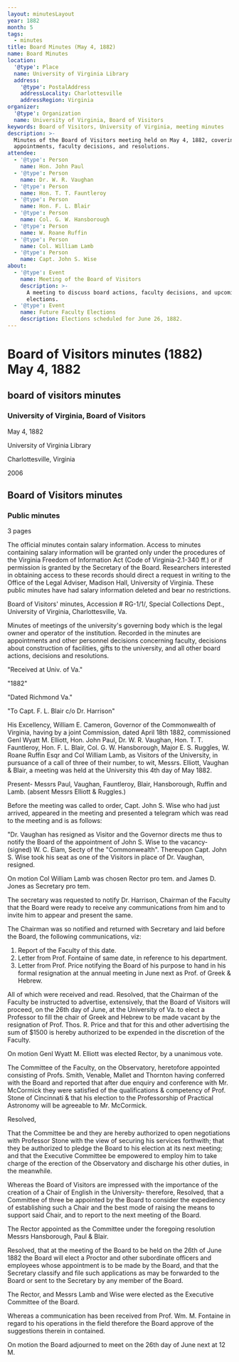 ```yaml
---
layout: minutesLayout
year: 1882
month: 5
tags:
  - minutes
title: Board Minutes (May 4, 1882)
name: Board Minutes
location:
  '@type': Place
  name: University of Virginia Library
  address:
    '@type': PostalAddress
    addressLocality: Charlottesville
    addressRegion: Virginia
organizer:
  '@type': Organization
  name: University of Virginia, Board of Visitors
keywords: Board of Visitors, University of Virginia, meeting minutes
description: >-
  Minutes of the Board of Visitors meeting held on May 4, 1882, covering various
  appointments, faculty decisions, and resolutions.
attendee:
  - '@type': Person
    name: Hon. John Paul
  - '@type': Person
    name: Dr. W. R. Vaughan
  - '@type': Person
    name: Hon. T. T. Fauntleroy
  - '@type': Person
    name: Hon. F. L. Blair
  - '@type': Person
    name: Col. G. W. Hansborough
  - '@type': Person
    name: W. Roane Ruffin
  - '@type': Person
    name: Col. William Lamb
  - '@type': Person
    name: Capt. John S. Wise
about:
  - '@type': Event
    name: Meeting of the Board of Visitors
    description: >-
      A meeting to discuss board actions, faculty decisions, and upcoming
      elections.
  - '@type': Event
    name: Future Faculty Elections
    description: Elections scheduled for June 26, 1882.
---
```


<!-- altadded -->
<!-- altadded -->

<!-- llmmeta -->



<!-- llmformatted -->

# Board of Visitors minutes (1882) May 4, 1882

## board of visitors minutes

### University of Virginia, Board of Visitors

May 4, 1882

University of Virginia Library

Charlottesville, Virginia

2006

## Board of Visitors minutes

### Public minutes

3 pages

The official minutes contain salary information. Access to minutes containing salary information will be granted only under the procedures of the Virginia Freedom of Information Act (Code of Virginia-2.1-340 ff.) or if permission is granted by the Secretary of the Board. Researchers interested in obtaining access to these records should direct a request in writing to the Office of the Legal Adviser, Madison Hall, University of Virginia. These public minutes have had salary information deleted and bear no restrictions.

Board of Visitors' minutes, Accession # RG-1/1/, Special Collections Dept., University of Virginia, Charlottesville, Va.

Minutes of meetings of the university's governing body which is the legal owner and operator of the institution. Recorded in the minutes are appointments and other personnel decisions concerning faculty, decisions about construction of facilities, gifts to the university, and all other board actions, decisions and resolutions.

"Received at Univ. of Va."

"1882"

"Dated Richmond Va."

"To Capt. F. L. Blair c/o Dr. Harrison"

His Excellency, William E. Cameron, Governor of the Commonwealth of Virginia, having by a joint Commission, dated April 18th 1882, commissioned Genl Wyatt M. Elliott, Hon. John Paul, Dr. W. R. Vaughan, Hon. T. T. Fauntleroy, Hon. F. L. Blair, Col. G. W. Hansborough, Major E. S. Ruggles, W. Roane Ruffin Esqr and Col William Lamb, as Visitors of the University, in pursuance of a call of three of their number, to wit, Messrs. Elliott, Vaughan & Blair, a meeting was held at the University this 4th day of May 1882.

Present- Messrs Paul, Vaughan, Fauntleroy, Blair, Hansborough, Ruffin and Lamb. (absent Messrs Elliott & Ruggles.)

Before the meeting was called to order, Capt. John S. Wise who had just arrived, appeared in the meeting and presented a telegram which was read to the meeting and is as follows:

"Dr. Vaughan has resigned as Visitor and the Governor directs me thus to notify the Board of the appointment of John S. Wise to the vacancy- (signed) W. C. Elam, Secty of the "Commonwealth". Thereupon Capt. John S. Wise took his seat as one of the Visitors in place of Dr. Vaughan, resigned.

On motion Col William Lamb was chosen Rector pro tem. and James D. Jones as Secretary pro tem.

The secretary was requested to notify Dr. Harrison, Chairman of the Faculty that the Board were ready to receive any communications from him and to invite him to appear and present the same.

The Chairman was so notified and returned with Secretary and laid before the Board, the following communications, viz:

1. Report of the Faculty of this date.
2. Letter from Prof. Fontaine of same date, in reference to his department.
3. Letter from Prof. Price notifying the Board of his purpose to hand in his formal resignation at the annual meeting in June next as Prof. of Greek & Hebrew.

All of which were received and read. Resolved, that the Chairman of the Faculty be instructed to advertise, extensively, that the Board of Visitors will proceed, on the 26th day of June, at the University of Va. to elect a Professor to fill the chair of Greek and Hebrew to be made vacant by the resignation of Prof. Thos. R. Price and that for this and other advertising the sum of $1500 is hereby authorized to be expended in the discretion of the Faculty.

On motion Genl Wyatt M. Elliott was elected Rector, by a unanimous vote.

The Committee of the Faculty, on the Observatory, heretofore appointed consisting of Profs. Smith, Venable, Mallet and Thornton having conferred with the Board and reported that after due enquiry and conference with Mr. McCormick they were satisfied of the qualifications & competency of Prof. Stone of Cincinnati & that his election to the Professorship of Practical Astronomy will be agreeable to Mr. McCormick.

Resolved,

That the Committee be and they are hereby authorized to open negotiations with Professor Stone with the view of securing his services forthwith; that they be authorized to pledge the Board to his election at its next meeting; and that the Executive Committee be empowered to employ him to take charge of the erection of the Observatory and discharge his other duties, in the meanwhile.

Whereas the Board of Visitors are impressed with the importance of the creation of a Chair of English in the University- therefore, Resolved, that a Committee of three be appointed by the Board to consider the expediency of establishing such a Chair and the best mode of raising the means to support said Chair, and to report to the next meeting of the Board.

The Rector appointed as the Committee under the foregoing resolution Messrs Hansborough, Paul & Blair.

Resolved, that at the meeting of the Board to be held on the 26th of June 1882 the Board will elect a Proctor and other subordinate officers and employees whose appointment is to be made by the Board, and that the Secretary classify and file such applications as may be forwarded to the Board or sent to the Secretary by any member of the Board.

The Rector, and Messrs Lamb and Wise were elected as the Executive Committee of the Board.

Whereas a communication has been received from Prof. Wm. M. Fontaine in regard to his operations in the field therefore the Board approve of the suggestions therein in contained.

On motion the Board adjourned to meet on the 26th day of June next at 12 M.
